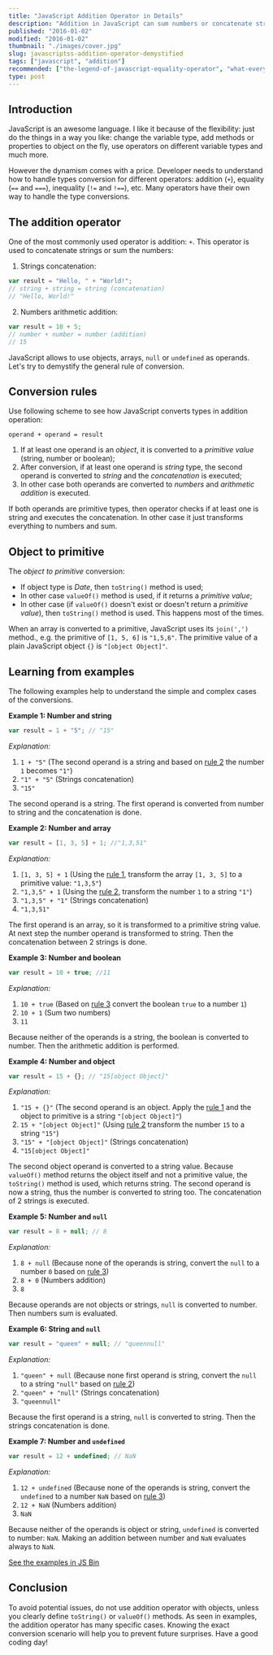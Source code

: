 ```yaml
---
title: "JavaScript Addition Operator in Details"
description: "Addition in JavaScript can sum numbers or concatenate strings. How not to get confused? Study the addition algorithm and follow the examples."
published: "2016-01-02"
modified: "2016-01-02"
thumbnail: "./images/cover.jpg"
slug: javascriptss-addition-operator-demystified
tags: ["javascript", "addition"]
recommended: ["the-legend-of-javascript-equality-operator", "what-every-javascript-developer-should-know-about-unicode"]
type: post
---
```


## Introduction

JavaScript is an awesome language. I like it because of the flexibility: just do the things in a way you like: change the variable type, add methods or properties to object on the fly, use operators on different variable types and much more.  

However the dynamism comes with a price. Developer needs to understand how to handle types conversion for different operators: addition (`+`), equality (`==` and `===`), inequality (`!=` and `!==`), etc. Many operators have their own way to handle the type conversions.

## The addition operator
One of the most commonly used operator is addition: `+`. This operator is used to concatenate strings or sum the numbers:

1)  Strings concatenation:
```javascript
var result = "Hello, " + "World!";
// string + string = string (concatenation)
// "Hello, World!"
```
2) Numbers arithmetic addition:
```javascript
var result = 10 + 5;
// number + number = number (addition)
// 15
```
JavaScript allows to use objects, arrays, `null` or `undefined` as operands. Let's try to demystify the general rule of conversion.

## Conversion rules
Use following scheme to see how JavaScript converts types in addition operation: 
```
operand + operand = result
```

1. <a id="cr-1"></a>If at least one operand is an *object*, it is converted to a *primitive value* (string, number or boolean);
2. <a id="cr-2"></a>After conversion, if at least one operand is *string* type, the second operand is converted to *string* and the *concatenation* is executed;
3. <a id="cr-3"></a>In other case both operands are converted to *numbers* and *arithmetic addition* is executed. 

If both operands are primitive types, then operator checks if at least one is string and executes the concatenation. In other case it just transforms everything to numbers and sum.

## Object to primitive

The *object to primitive* conversion:

*  If object type is *Date*, then `toString()` method is used;
*  In other case `valueOf()` method is used, if it returns a *primitive value*;
*  In other case (if `valueOf()` doesn't exist or doesn't return a *primitive value*), then `toString()` method is used. This happens most of the times.

When an array is converted to a primitive, JavaScript uses its `join(',')` method., e.g. the primitive of `[1, 5, 6]` is `"1,5,6"`. The primitive value of a plain JavaScript object `{}` is `"[object Object]"`.

## Learning from examples
The following examples help to understand the simple and complex cases of the conversions.

**Example 1: Number and string**
```javascript
var result = 1 + "5"; // "15"
```
*Explanation:* 

1.  `1 + "5"` (The second operand is a string and based on [rule 2](#cr-2) the number `1` becomes `"1"`)
2.  `"1" + "5"` (Strings concatenation)
3.  `"15"`

The second operand is a string. The first operand is converted from number to string and the concatenation is done.

**Example 2: Number and array**
```javascript
var result = [1, 3, 5] + 1; //"1,3,51"
```
*Explanation:*

1.  `[1, 3, 5] + 1` (Using the [rule 1](#cr-1), transform the array `[1, 3, 5]` to a primitive value: `"1,3,5"`)
2.  `"1,3,5" + 1` (Using the [rule 2](#cr-2), transform the number `1` to a string `"1"`) 
3.  `"1,3,5" + "1"` (Strings concatenation)
4.  `"1,3,51"`

The first operand is an array, so it is transformed to a primitive string value. At next step the number operand is transformed to string. Then the concatenation between 2 strings is done.

**Example 3: Number and boolean**
```javascript
var result = 10 + true; //11
```
*Explanation:*

1.  `10 + true` (Based on [rule 3](#cr-3) convert the boolean `true` to a number `1`)
2.  `10 + 1` (Sum two numbers)
3.  `11`

Because neither of the operands is a string, the boolean is converted to number. Then the arithmetic addition is performed.

**Example 4: Number and object**
```javascript
var result = 15 + {}; // "15[object Object]"
```
*Explanation:*

1.  `"15 + {}"` (The second operand is an object. Apply the [rule 1](#cr-1) and the object to primitive is a string `"[object Object]"`)
2.  `15 + "[object Object]"` (Using [rule 2](#cr-2) transform the number `15` to a string `"15"`)
3.  `"15" + "[object Object]"` (Strings concatenation)
4.  `"15[object Object]"`

The second object operand is converted to a string value. Because `valueOf()` method returns the object itself and not a primitive value, the `toString()` method is used, which returns string.
The second operand is now a string, thus the number is converted to string too. The concatenation of 2 strings is executed.

**Example 5: Number and `null`**
```javascript
var result = 8 + null; // 8
```
*Explanation:*

1.  `8 + null` (Because none of the operands is string, convert the `null` to a number `0` based on [rule 3](#cr-3))
2.  `8 + 0` (Numbers addition)
3. `8`

Because operands are not objects or strings, `null` is converted to number. Then numbers sum is evaluated.

**Example 6: String and `null`**
```javascript
var result = "queen" + null; // "queennull"
```
*Explanation:*

1.  `"queen" + null` (Because none first operand is string, convert the `null` to a string `"null"` based on [rule 2](#cr-2))
2.  `"queen" + "null"` (Strings concatenation)
3.  `"queennull"`

Because the first operand is a string, `null` is converted to string. Then the strings concatenation is done.

**Example 7: Number and `undefined`**
```javascript
var result = 12 + undefined; // NaN
```
*Explanation:*

1.  `12 + undefined` (Because none of the operands is string, convert the `undefined` to a number `NaN` based on [rule 3](#cr-3))
2.  `12 + NaN` (Numbers addition)
3.  `NaN`

Because neither of the operands is object or string, `undefined` is converted to number: `NaN`. Making an addition between number and `NaN` evaluates always to `NaN`.

[See the examples in JS Bin](http://jsbin.com/fiwemir/2/edit?js,console)

## Conclusion
To avoid potential issues, do not use addition operator with objects, unless you clearly define `toString()` or `valueOf()` methods. 
As seen in examples, the addition operator has many specific cases. Knowing the exact conversion scenario will help you to prevent future surprises.
Have a good coding day!
